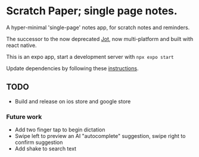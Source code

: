# Scratch Paper; single page notes.
A hyper-minimal 'single-page' notes app, for scratch notes and reminders.

The successor to the now deprecated [Jot](https://github.com/Gamemackerel/Jot.), now multi-platform and built with react native.

This is an expo app, start a development server with `npx expo start`

Update dependencies by following these [instructions](https://docs.expo.dev/workflow/upgrading-expo-sdk-walkthrough/).

## TODO

* Build and release on ios store and google store

### Future work
* Add two finger tap to begin dictation
* Swipe left to preview an AI "autocomplete" suggestion, swipe right to confirm suggestion
* Add shake to search text
